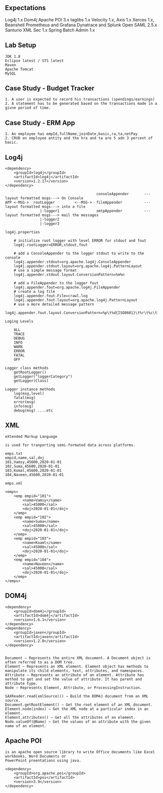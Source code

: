 Expectations
-----------------------------------
Log4j 1.x
Dom4j
Apache POI 3.x
taglibs 1.x
Velocity 1.x,
Axis 1.x
Xerces 1.x, Beanshell
Prometheus and Grafana
Dynatrace and Splunk
Open SAML 2.5.x 
Santurio XML Sec 1.x
Spring Batch Admin 1.x

Lab Setup
--------------------------------------
    JDK 1.8
    Eclipse latest / STS latest
    Maven
    Apache Tomcat
    MySQL

Case Study - Budget Tracker
--------------------------------------

    1. A user is expected to record his transactions (spendings/earnings)
    2. A statement has to be generated based on the transactions made in a givne period of time.

Case Study - ERM App
--------------------------------------

    1. An employee has empId,fullName,joinDate,basic,ra,ta,netPay
    2. CRUD on employee entity and the hra and ta are 5 adn 3 percent of basic.

Log4j
--------------------------------------

    <dependency>
        <groupId>log4j</groupId>
        <artifactId>log4j</artifactId>
        <version>1.2.17</version>
    </dependency>

                                              consoleAppender       ---layout formatted msgs---> On Console
    APP <-MSG->  rootLogger         <--MSG->  fileAppender          ---layout formatted msgs---> into a file
                    |-logger1                 smtpAppender          ---layout formatted msgs---> mail the messages
                    |-logger2
                    |-logger3

    log4j.properties

        # initialize root logger with level ERROR for stdout and fout
        log4j.rootLogger=ERROR,stdout,fout

        # add a ConsoleAppender to the logger stdout to write to the console
        log4j.appender.stdout=org.apache.log4j.ConsoleAppender
        log4j.appender.stdout.layout=org.apache.log4j.PatternLayout
        # use a simple message format
        log4j.appender.stdout.layout.ConversionPattern=%m%n

        # add a FileAppender to the logger fout
        log4j.appender.fout=org.apache.log4j.FileAppender
        # create a log file
        log4j.appender.fout.File=crawl.log
        log4j.appender.fout.layout=org.apache.log4j.PatternLayout
        # use a more detailed message pattern
        log4j.appender.fout.layout.ConversionPattern=%p\t%d{ISO8601}\t%r\t%c\t[%t]\t%m%n

    Loging Levels

        ALL
        TRACE
        DEBUG
        INFO
        WARN
        ERROR
        FATAL
        OFF
    
    Logger class methods
        getRootLogger()
        getLogger("loggerCategory")
        getLogger(Class)

    Logger instance methods
        log(msg,level)
        fatal(msg)
        error(msg)
        info(msg)
        debug(msg) ....etc


XML
--------------------------------------------------------------------------

    eXtended Markup Language

    is used for tranporting semi-formated data across platforms.

    emps.txt
    empid,name,sal,doj
    101,Vamsy,45600,2020-01-01
    102,Suma,45600,2020-01-01
    103,Komal,45600,2020-01-01
    104,Naveen,45600,2020-01-01

    emps.xml

    <emps>
        <emp empid="101">
            <name>Vamsy</name>
            <sal>45000</sal>
            <doj>2020-01-01</doj>
        </emp>
        <emp empid="102">
            <name>Suma</name>
            <sal>45000</sal>
            <doj>2020-01-01</doj>
        </emp>
        <emp empid="103">
            <name>Koaml</name>
            <sal>45000</sal>
            <doj>2020-01-01</doj>
        </emp>
        <emp empid="104">
            <name>Naveen</name>
            <sal>45000</sal>
            <doj>2020-01-01</doj>
        </emp>
    </emps>

DOM4j
--------------------------------------------------------------------------

    <dependency>
        <groupId>dom4j</groupId>
        <artifactId>dom4j</artifactId>
        <version>1.6.1</version>
    </dependency>
    <dependency>
        <groupId>jaxen</groupId>
        <artifactId>jaxen</artifactId>
        <version>1.2.0</version>
    </dependency>


    Document − Represents the entire XML document. A Document object is often referred to as a DOM tree.
    Element − Represents an XML element. Element object has methods to manipulate its child elements, text, attributes, and namespaces.
    Attribute − Represents an attribute of an element. Attribute has method to get and set the value of attribute. It has parent and attribute type.
    Node − Represents Element, Attribute, or ProcessingInstruction.

    SAXReader.read(xmlSource)() − Build the DOM4J document from an XML source.
    Document.getRootElement() − Get the root element of an XML document.
    Element.node(index) − Get the XML node at a particular index in an element.
    Element.attributes() − Get all the attributes of an element.
    Node.valueOf(@Name) − Get the values of an attribute with the given name of an element.

Apache POI
------------------------------------------------------------------------

    is an apache open source library to write Office documents like Excel workbooks, Word Documents or
    PowerPoint preentations using java.

    <dependency>  
        <groupId>org.apache.poi</groupId>  
        <artifactId>poi</artifactId>  
        <version>3.9</version>  
    </dependency>  

